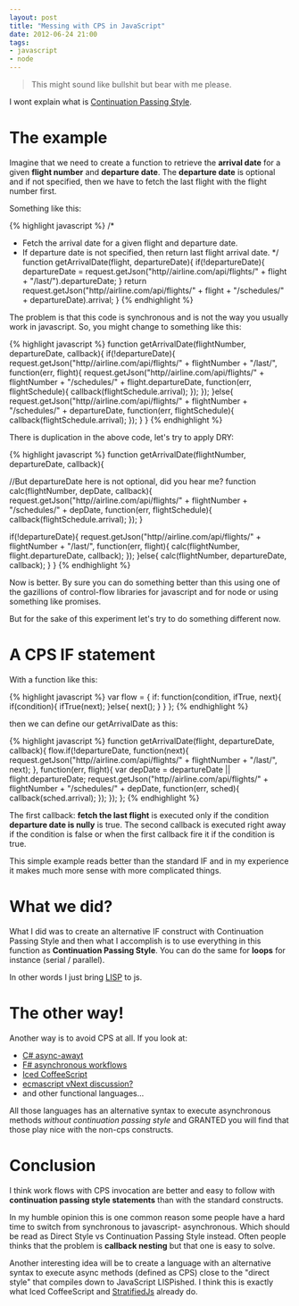 ```yaml
---
layout: post
title: "Messing with CPS in JavaScript"
date: 2012-06-24 21:00
tags: 
- javascript
- node
---
```


> This might sound like bullshit but bear with me please.

I wont explain what is [Continuation Passing Style](http://en.wikipedia.org/wiki/Continuation-passing_style).

The example
===========

Imagine that we need to create a function to retrieve the **arrival date** for a given **flight number** and **departure date**. The **departure date** is optional and if not specified, then we have to fetch the last flight with the flight number first. 

Something like this:

{% highlight javascript %}
/*
 * Fetch the arrival date for a given flight and departure date.
 * If departure date is not specified, then return last flight arrival date.
 */
function getArrivalDate(flight, departureDate){
  if(!departureDate){
    departureDate = request.getJson("http//airline.com/api/flights/" + flight + "/last/").departureDate;
  }
  return request.getJson("http//airline.com/api/flights/" + flight + "/schedules/" + departureDate).arrival;
}
{% endhighlight %}


The problem is that this code is synchronous and is not the way you usually work in javascript. So, you might change to something like this:


{% highlight javascript %}
function getArrivalDate(flightNumber, departureDate, callback){
  if(!departureDate){
    request.getJson("http//airline.com/api/flights/" + flightNumber + "/last/", function(err, flight){
      request.getJson("http//airline.com/api/flights/" + flightNumber + "/schedules/" + flight.departureDate, function(err, flightSchedule){
        callback(flightSchedule.arrival);
      });
    });
  }else{
    request.getJson("http//airline.com/api/flights/" + flightNumber + "/schedules/" + departureDate, function(err, flightSchedule){
      callback(flightSchedule.arrival);
    });
  }
}
{% endhighlight %}

There is duplication in the above code, let's try to apply DRY:

{% highlight javascript %}
function getArrivalDate(flightNumber, departureDate, callback){

  //But departureDate here is not optional, did you hear me?
  function calc(flightNumber, depDate, callback){
    request.getJson("http//airline.com/api/flights/" + flightNumber + "/schedules/" + depDate, function(err, flightSchedule){
      callback(flightSchedule.arrival);
    });
  }

  if(!departureDate){
   request.getJson("http//airline.com/api/flights/" + flightNumber + "/last/", function(err, flight){
      calc(flightNumber, flight.departureDate, callback);
    });
  }else{
    calc(flightNumber, departureDate, callback);
  }
}
{% endhighlight %}

Now is better. By sure you can do something better than this using one of the gazillions of control-flow libraries for javascript and for node or using something like promises.

But for the sake of this experiment let's try to do something different now.

A CPS IF statement
==================

With a function like this:

{% highlight javascript %}
var flow = {
  if: function(condition, ifTrue, next){
    if(condition){
      ifTrue(next);
    }else{
      next();
    }
  }
};
{% endhighlight %}

then we can define our getArrivalDate as this:

{% highlight javascript %}
function getArrivalDate(flight, departureDate, callback){
  flow.if(!departureDate, function(next){
    request.getJson("http//airline.com/api/flights/" + flightNumber + "/last/", next);
  }, function(err, flight){
    var depDate = departureDate || flight.departureDate;
    request.getJson("http//airline.com/api/flights/" + flightNumber + "/schedules/" + depDate, function(err, sched){
      callback(sched.arrival);
    });
  });
};
{% endhighlight %}

The first callback: **fetch the last flight** is executed only if the condition **departure date is nully** is true. The second callback is executed right away if the condition is false or when the first callback fire it if the condition is true.

This simple example reads better than the standard IF and in my experience it makes much more sense with more complicated things.

What we did?
============

What I did was to create an alternative IF construct with Continuation Passing Style and then what I accomplish is to use everything in this function as **Continuation Passing Style**. You can do the same for **loops** for instance (serial / parallel).

In other words I just bring [LISP](http://www.n-a-n-o.com/lisp/cmucl-tutorials/LISP-tutorial-17.html) to js.

The other way!
==============

Another way is to avoid CPS at all. If you look at:

* [C# async-awayt](http://bit.ly/MIVgZ6)
* [F# asynchronous workflows](http://msdn.microsoft.com/en-us/library/dd233250.aspx)
* [Iced CoffeeScript](http://maxtaco.github.com/coffee-script/)
* [ecmascript vNext discussion?](http://wiki.ecmascript.org/doku.php?id=strawman:deferred_functions)
* and other functional languages...

All those languages has an alternative syntax to execute asynchronous methods *without continuation passing style* and GRANTED you will find that those play nice with the non-cps constructs.

Conclusion
==========

I think work flows with CPS invocation are better and easy to follow with **continuation passing style statements** than with the standard constructs.

In my humble opinion this is one common reason some people have a hard time to switch from synchronous to javascript- asynchronous. Which should be read as Direct Style vs Continuation Passing Style instead. Often people thinks that the problem is **callback nesting** but that one is easy to solve. 

Another interesting idea will be to create a language with an alternative syntax to execute async methods (defined as CPS) close to the "direct style" that compiles down to JavaScript LISPished. I think this is exactly what Iced CoffeeScript and [StratifiedJs](http://onilabs.com/stratifiedjs) already do.